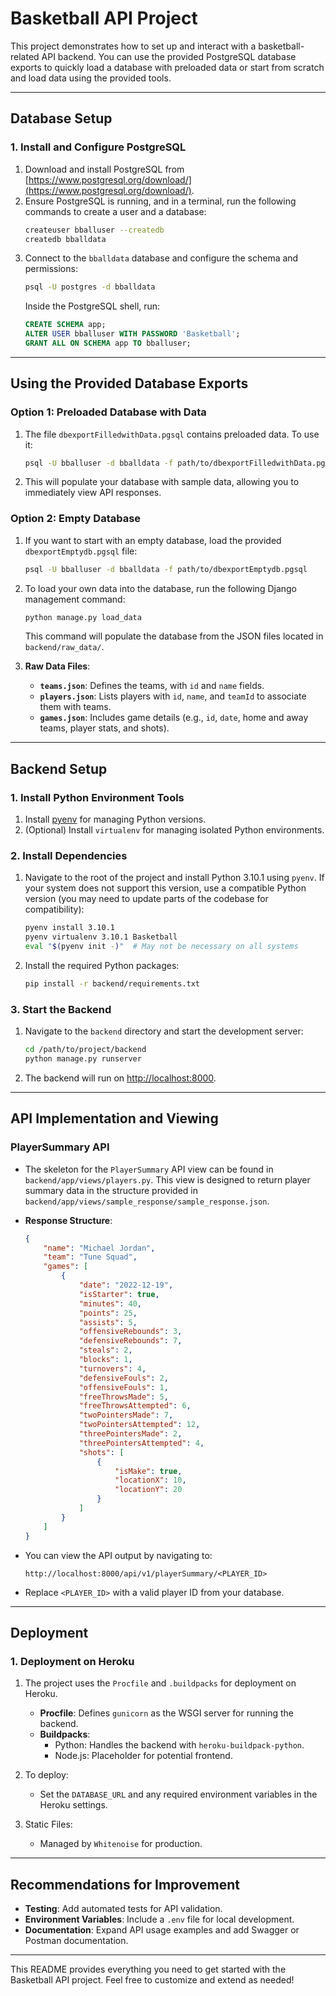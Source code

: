 
# Basketball API Project

This project demonstrates how to set up and interact with a basketball-related API backend. You can use the provided PostgreSQL database exports to quickly load a database with preloaded data or start from scratch and load data using the provided tools.

---

## Database Setup

### 1. Install and Configure PostgreSQL
1. Download and install PostgreSQL from [https://www.postgresql.org/download/](https://www.postgresql.org/download/).
2. Ensure PostgreSQL is running, and in a terminal, run the following commands to create a user and a database:
   ```bash
   createuser bballuser --createdb
   createdb bballdata
   ```
3. Connect to the `bballdata` database and configure the schema and permissions:
   ```bash
   psql -U postgres -d bballdata
   ```
   Inside the PostgreSQL shell, run:
   ```sql
   CREATE SCHEMA app;
   ALTER USER bballuser WITH PASSWORD 'Basketball';
   GRANT ALL ON SCHEMA app TO bballuser;
   ```

---

## Using the Provided Database Exports

### Option 1: Preloaded Database with Data
1. The file `dbexportFilledwithData.pgsql` contains preloaded data. To use it:
   ```bash
   psql -U bballuser -d bballdata -f path/to/dbexportFilledwithData.pgsql
   ```
2. This will populate your database with sample data, allowing you to immediately view API responses.

### Option 2: Empty Database
1. If you want to start with an empty database, load the provided `dbexportEmptydb.pgsql` file:
   ```bash
   psql -U bballuser -d bballdata -f path/to/dbexportEmptydb.pgsql
   ```
2. To load your own data into the database, run the following Django management command:
   ```bash
   python manage.py load_data
   ```
   This command will populate the database from the JSON files located in `backend/raw_data/`.

3. **Raw Data Files**:
   - **`teams.json`**: Defines the teams, with `id` and `name` fields.
   - **`players.json`**: Lists players with `id`, `name`, and `teamId` to associate them with teams.
   - **`games.json`**: Includes game details (e.g., `id`, `date`, home and away teams, player stats, and shots).

---

## Backend Setup

### 1. Install Python Environment Tools
1. Install [pyenv](https://github.com/pyenv/pyenv) for managing Python versions.
2. (Optional) Install `virtualenv` for managing isolated Python environments.

### 2. Install Dependencies
1. Navigate to the root of the project and install Python 3.10.1 using `pyenv`. If your system does not support this version, use a compatible Python version (you may need to update parts of the codebase for compatibility):
   ```bash
   pyenv install 3.10.1
   pyenv virtualenv 3.10.1 Basketball
   eval "$(pyenv init -)"  # May not be necessary on all systems
   ```
2. Install the required Python packages:
   ```bash
   pip install -r backend/requirements.txt
   ```

### 3. Start the Backend
1. Navigate to the `backend` directory and start the development server:
   ```bash
   cd /path/to/project/backend
   python manage.py runserver
   ```
2. The backend will run on [http://localhost:8000](http://localhost:8000).

---

## API Implementation and Viewing

### PlayerSummary API
- The skeleton for the `PlayerSummary` API view can be found in `backend/app/views/players.py`. This view is designed to return player summary data in the structure provided in `backend/app/views/sample_response/sample_response.json`.

- **Response Structure**:
  ```json
  {
      "name": "Michael Jordan",
      "team": "Tune Squad",
      "games": [
          {
              "date": "2022-12-19",
              "isStarter": true,
              "minutes": 40,
              "points": 25,
              "assists": 5,
              "offensiveRebounds": 3,
              "defensiveRebounds": 7,
              "steals": 2,
              "blocks": 1,
              "turnovers": 4,
              "defensiveFouls": 2,
              "offensiveFouls": 1,
              "freeThrowsMade": 5,
              "freeThrowsAttempted": 6,
              "twoPointersMade": 7,
              "twoPointersAttempted": 12,
              "threePointersMade": 2,
              "threePointersAttempted": 4,
              "shots": [
                  {
                      "isMake": true,
                      "locationX": 10,
                      "locationY": 20
                  }
              ]
          }
      ]
  }
  ```

- You can view the API output by navigating to:
  ```
  http://localhost:8000/api/v1/playerSummary/<PLAYER_ID>
  ```
- Replace `<PLAYER_ID>` with a valid player ID from your database.

---

## Deployment

### 1. Deployment on Heroku
1. The project uses the `Procfile` and `.buildpacks` for deployment on Heroku.
   - **Procfile**: Defines `gunicorn` as the WSGI server for running the backend.
   - **Buildpacks**:
     - Python: Handles the backend with `heroku-buildpack-python`.
     - Node.js: Placeholder for potential frontend.

2. To deploy:
   - Set the `DATABASE_URL` and any required environment variables in the Heroku settings.

3. Static Files:
   - Managed by `Whitenoise` for production.

---

## Recommendations for Improvement

- **Testing**: Add automated tests for API validation.
- **Environment Variables**: Include a `.env` file for local development.
- **Documentation**: Expand API usage examples and add Swagger or Postman documentation.

---

This README provides everything you need to get started with the Basketball API project. Feel free to customize and extend as needed!
